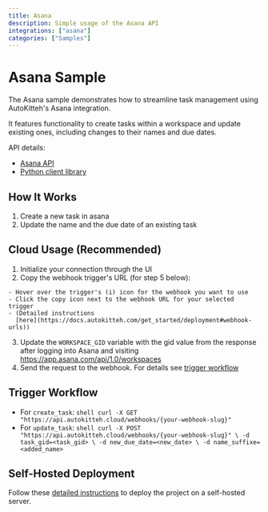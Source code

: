 ```yaml
---
title: Asana
description: Simple usage of the Asana API
integrations: ["asana"]
categories: ["Samples"]
---
```


# Asana Sample

The Asana sample demonstrates how to streamline task management using AutoKitteh's Asana integration.

It features functionality to create tasks within a workspace and update existing ones,
including changes to their names and due dates.

API details:

- [Asana API](https://developers.asana.com/docs/quick-start)
- [Python client library](https://developers.asana.com/docs/migration-guide-python-v5)

## How It Works

1. Create a new task in asana 
2. Update the name and the due date of an existing task

## Cloud Usage (Recommended)

 1. Initialize your connection through the UI
 2.  Copy the webhook trigger's URL (for step 5 below):

    - Hover over the trigger's (i) icon for the webhook you want to use
    - Click the copy icon next to the webhook URL for your selected trigger
    - (Detailed instructions
      [here](https://docs.autokitteh.com/get_started/deployment#webhook-urls))

 3. Update the `WORKSPACE_GID` variable with the gid value from the response after logging into Asana and visiting https://app.asana.com/api/1.0/workspaces
 5. Send the request to the webhook. For details see [trigger workflow](#trigger-workflow)

## Trigger Workflow

- For `create_task`:
       ```shell
       curl -X GET "https://api.autokitteh.cloud/webhooks/{your-webhook-slug}" 
       ```
- For `update_task`:
       ```shell
       curl -X POST "https://api.autokitteh.cloud/webhooks/{your-webhook-slug}" \
            -d task_gid=<task_gid> \
            -d new_due_date=<new_date> \
            -d name_suffixe=<added_name>
       ```

## Self-Hosted Deployment

Follow these [detailed instructions](https://docs.autokitteh.com/get_started/deployment) to deploy the project on a self-hosted server.
